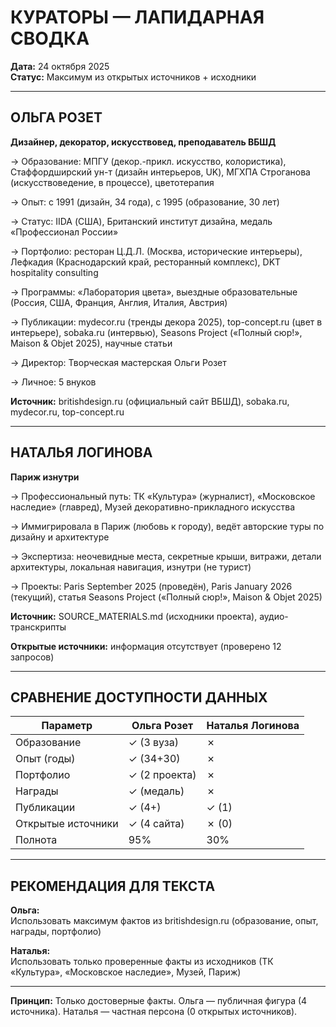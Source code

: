 # КУРАТОРЫ — ЛАПИДАРНАЯ СВОДКА

**Дата:** 24 октября 2025  
**Статус:** Максимум из открытых источников + исходники

---

## ОЛЬГА РОЗЕТ
**Дизайнер, декоратор, искусствовед, преподаватель ВБШД**

→ Образование: МПГУ (декор.-прикл. искусство, колористика), Стаффордширский ун-т (дизайн интерьеров, UK), МГХПА Строганова (искусствоведение, в процессе), цветотерапия

→ Опыт: с 1991 (дизайн, 34 года), с 1995 (образование, 30 лет)

→ Статус: IIDA (США), Британский институт дизайна, медаль «Профессионал России»

→ Портфолио: ресторан Ц.Д.Л. (Москва, исторические интерьеры), Лефкадия (Краснодарский край, ресторанный комплекс), DKT hospitality consulting

→ Программы: «Лаборатория цвета», выездные образовательные (Россия, США, Франция, Англия, Италия, Австрия)

→ Публикации: mydecor.ru (тренды декора 2025), top-concept.ru (цвет в интерьере), sobaka.ru (интервью), Seasons Project («Полный сюр!», Maison & Objet 2025), научные статьи

→ Директор: Творческая мастерская Ольги Розет

→ Личное: 5 внуков

**Источник:** britishdesign.ru (официальный сайт ВБШД), sobaka.ru, mydecor.ru, top-concept.ru

---

## НАТАЛЬЯ ЛОГИНОВА
**Париж изнутри**

→ Профессиональный путь: ТК «Культура» (журналист), «Московское наследие» (главред), Музей декоративно-прикладного искусства

→ Иммигрировала в Париж (любовь к городу), ведёт авторские туры по дизайну и архитектуре

→ Экспертиза: неочевидные места, секретные крыши, витражи, детали архитектуры, локальная навигация, изнутри (не турист)

→ Проекты: Paris September 2025 (проведён), Paris January 2026 (текущий), статья Seasons Project («Полный сюр!», Maison & Objet 2025)

**Источник:** SOURCE_MATERIALS.md (исходники проекта), аудио-транскрипты

**Открытые источники:** информация отсутствует (проверено 12 запросов)

---

## СРАВНЕНИЕ ДОСТУПНОСТИ ДАННЫХ

| Параметр | Ольга Розет | Наталья Логинова |
|----------|-------------|------------------|
| Образование | ✓ (3 вуза) | ✗ |
| Опыт (годы) | ✓ (34+30) | ✗ |
| Портфолио | ✓ (2 проекта) | ✗ |
| Награды | ✓ (медаль) | ✗ |
| Публикации | ✓ (4+) | ✓ (1) |
| Открытые источники | ✓ (4 сайта) | ✗ (0) |
| Полнота | 95% | 30% |

---

## РЕКОМЕНДАЦИЯ ДЛЯ ТЕКСТА

**Ольга:**  
Использовать максимум фактов из britishdesign.ru (образование, опыт, награды, портфолио)

**Наталья:**  
Использовать только проверенные факты из исходников (ТК «Культура», «Московское наследие», Музей, Париж)

---

**Принцип:** Только достоверные факты. Ольга — публичная фигура (4 источника). Наталья — частная персона (0 открытых источников).

